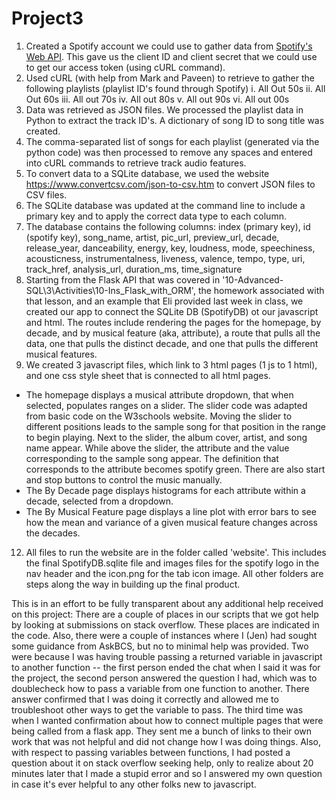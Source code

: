 # Project3
1. Created a Spotify account we could use to gather data from [Spotify's Web API](https://developer.spotify.com/documentation/web-api). This gave us the client ID and client secret that we could use to get our access token (using cURL command).
3. Used cURL (with help from Mark and Paveen) to retrieve to gather the following playlists (playlist ID's found through Spotify)
   i. All Out 50s
   ii. All Out 60s
   iii. All out 70s
   iv. All out 80s
   v. All out 90s
   vi. All out 00s
5. Data was retrieved as JSON files. We processed the playlist data in Python to extract the track ID's. A dictionary of song ID to song title was created.
6. The comma-separated list of songs for each playlist (generated via the python code) was then processed to remove any spaces and entered into cURL commands to retrieve track audio features.
7. To convert data to a SQLite database, we used the website https://www.convertcsv.com/json-to-csv.htm to convert JSON files to CSV files.
8. The SQLite database was updated at the command line to include a primary key and to apply the correct data type to each column.
9. The database contains the following columns:
index (primary key), id (spotify key), song_name, artist, pic_url, preview_url, decade, release_year, danceability, energy, key, loudness, mode, speechiness, acousticness, instrumentalness, liveness, valence, tempo, type, uri, track_href, analysis_url, duration_ms, time_signature
10. Starting from the Flask API that was covered in '10-Advanced-SQL\3\Activities\10-Ins_Flask_with_ORM', the homework associated with that lesson, and an example that Eli provided last week in class, we created our app to connect the SQLite DB (SpotifyDB) ot our javascript and html. The routes include rendering the pages for the homepage, by decade, and by musical feature (aka, attribute), a route that pulls all the data, one that pulls the distinct decade, and one that pulls the different musical features.
11. We created 3 javascript files, which link to 3 html pages (1 js to 1 html), and one css style sheet that is connected to all html pages.
   - The homepage displays a musical attribute dropdown, that when selected, populates ranges on a slider. The slider code was adapted from basic code on the W3schools website. Moving the slider to different positions leads to the sample song for that position in the range to begin playing. Next to the slider, the album cover, artist, and song name appear. While above the slider, the attribute and the value corresponding to the sample song appear. The definition that corresponds to the attribute becomes spotify green. There are also start and stop buttons to control the music manually.
   - The By Decade page displays histograms for each attribute within a decade, selected from a dropdown.
   - The By Musical Feature page displays a line plot with error bars to see how the mean and variance of a given musical feature changes across the decades.
12. All files to run the website are in the folder called 'website'. This includes the final SpotifyDB.sqlite file and images files for the spotify logo in the nav header and the icon.png for the tab icon image. All other folders are steps along the way in building up the final product. 
   

This is in an effort to be fully transparent about any additional help received on this project:  There are a couple of places in our scripts that we got help by looking at submissions on stack overflow. These places are indicated in the code. Also, there were a couple of instances where I (Jen) had sought some guidance from AskBCS, but no to minimal help was provided. Two were because I was having trouble passing a returned variable in javascript to another function -- the first person ended the chat when I said it was for the project, the second person answered the question I had, which was to doublecheck how to pass a variable from one function to another. There answer confirmed that I was doing it correctly and allowed me to troubleshoot other ways to get the variable to pass. The third time was when I wanted confirmation about how to connect multiple pages that were being called from a flask app. They sent me a bunch of links to their own work that was not helpful and did not change how I was doing things. Also, with respect to passing variables between functions, I had posted a question about it on stack overflow seeking help, only to realize about 20 minutes later that I made a stupid error and so I answered my own question in case it's ever helpful to any other folks new to javascript. 
